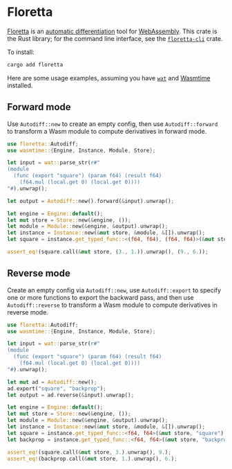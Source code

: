 # Floretta

[Floretta][] is an [automatic differentiation][] tool for [WebAssembly][]. This crate is the Rust library; for the command line interface, see the [`floretta-cli`][] crate.

To install:

```sh
cargo add floretta
```

Here are some usage examples, assuming you have [`wat`][] and [Wasmtime][] installed.

## Forward mode

Use `Autodiff::new` to create an empty config, then use `Autodiff::forward` to transform a Wasm module to compute derivatives in forward mode.

```rust
use floretta::Autodiff;
use wasmtime::{Engine, Instance, Module, Store};

let input = wat::parse_str(r#"
(module
  (func (export "square") (param f64) (result f64)
    (f64.mul (local.get 0) (local.get 0))))
"#).unwrap();

let output = Autodiff::new().forward(&input).unwrap();

let engine = Engine::default();
let mut store = Store::new(&engine, ());
let module = Module::new(&engine, &output).unwrap();
let instance = Instance::new(&mut store, &module, &[]).unwrap();
let square = instance.get_typed_func::<(f64, f64), (f64, f64)>(&mut store, "square").unwrap();

assert_eq!(square.call(&mut store, (3., 1.)).unwrap(), (9., 6.));
```

## Reverse mode

Create an empty config via `Autodiff::new`, use `Autodiff::export` to specify one or more functions to export the backward pass, and then use `Autodiff::reverse` to transform a Wasm module to compute derivatives in reverse mode.

```rust
use floretta::Autodiff;
use wasmtime::{Engine, Instance, Module, Store};

let input = wat::parse_str(r#"
(module
  (func (export "square") (param f64) (result f64)
    (f64.mul (local.get 0) (local.get 0))))
"#).unwrap();

let mut ad = Autodiff::new();
ad.export("square", "backprop");
let output = ad.reverse(&input).unwrap();

let engine = Engine::default();
let mut store = Store::new(&engine, ());
let module = Module::new(&engine, &output).unwrap();
let instance = Instance::new(&mut store, &module, &[]).unwrap();
let square = instance.get_typed_func::<f64, f64>(&mut store, "square").unwrap();
let backprop = instance.get_typed_func::<f64, f64>(&mut store, "backprop").unwrap();

assert_eq!(square.call(&mut store, 3.).unwrap(), 9.);
assert_eq!(backprop.call(&mut store, 1.).unwrap(), 6.);
```

[`floretta-cli`]: https://crates.io/crates/floretta-cli
[`wat`]: https://crates.io/crates/wat
[automatic differentiation]: https://en.wikipedia.org/wiki/Automatic_differentiation
[floretta]: https://github.com/samestep/floretta
[wasmtime]: https://crates.io/crates/wasmtime
[webassembly]: https://webassembly.org/
